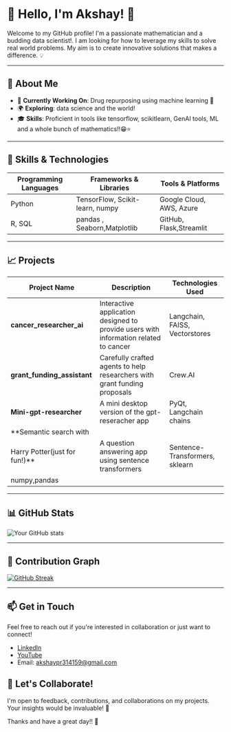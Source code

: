 # 🌈 Hello, I'm Akshay! 👋
Welcome to my GitHub profile! I'm a passionate mathematician and a budding data scientist!. I am looking for how to leverage my skills to solve real world problems. My aim is to create innovative solutions that makes a difference. 💡

---

## 🌱 About Me
- 🔭 **Currently Working On**: Drug repurposing using machine learning 📜
- 🌍 **Exploring**: data science and the world!
- 🎓 **Skills**: Proficient in tools like tensorflow, scikitlearn, GenAI tools, ML and a whole bunch of mathematics!!😁⭐

---

## 🔧 Skills & Technologies

| **Programming Languages** | **Frameworks & Libraries**     | **Tools & Platforms**   |
|---------------------------|--------------------------------|-------------------------|
| Python                    | TensorFlow, Scikit-learn, numpy| Google Cloud, AWS, Azure|
| R, SQL                    | pandas , Seaborn,Matplotlib    | GitHub, Flask,Streamlit |


---

## 📈 Projects

| **Project Name**           | **Description**                                                                     | **Technologies Used**         |
|----------------------------|-------------------------------------------------------------------------------------|-------------------------------|
| **cancer_researcher_ai**   | Interactive application designed to provide users with information related to cancer| Langchain, FAISS, Vectorstores|
| **grant_funding_assistant**| Carefully crafted agents to help researchers with grant funding proposals           | Crew.AI                       |
| **Mini-gpt-researcher**    | A mini desktop version of the gpt-reseracher app                                    | PyQt, Langchain chains        |  
| **Semantic search with 
  Harry Potter(just for fun!)**     | A question answering app using sentence transformers                         | Sentence-Transformers, sklearn
                                                                                                                    numpy,pandas  |
---

## 📊 GitHub Stats

![Your GitHub stats](https://github-readme-stats.vercel.app/api?username=dorcatz123&show_icons=true&theme=radical)

---

## 📆 Contribution Graph

[![GitHub Streak](https://github-readme-streak-stats.herokuapp.com/?user=dorcatz123&theme=radical)](https://git.io/streak-stats)

---

## 📫 Get in Touch
Feel free to reach out if you're interested in collaboration or just want to connect!

- [LinkedIn](https://www.linkedin.com/in/akshay-p-r-196181246/)
- [YouTube](https://www.youtube.com/@yellowmathboard)
- Email: akshaypr314159@gmail.com

## 🚀 Let's Collaborate!
I'm open to feedback, contributions, and collaborations on my projects. Your insights would be invaluable! 💬

Thanks and have a great day!! 🌟

